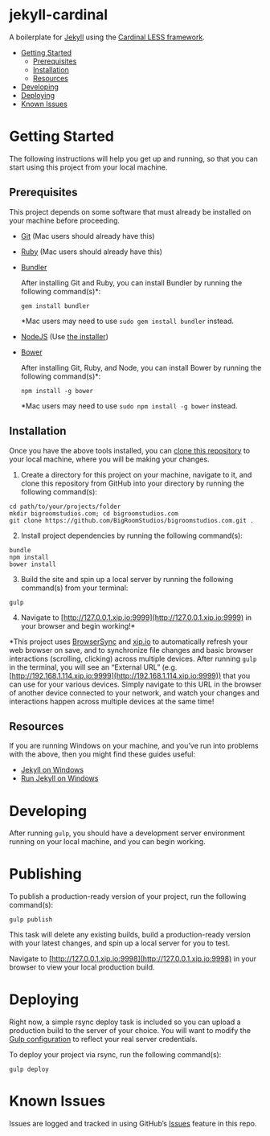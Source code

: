 # jekyll-cardinal

A boilerplate for [Jekyll](http://jekyllrb.com) using the [Cardinal LESS framework](https://github.com/cbracco/cardinal).

- [Getting Started](#getting-started)
  - [Prerequisites](#prerequisites)
  - [Installation](#installation)
  - [Resources](#resources)
- [Developing](#developing)
- [Deploying](#deploying)
- [Known Issues](#known-issues)

# Getting Started

The following instructions will help you get up and running, so that you can start using this project from your local machine.

## Prerequisites

This project depends on some software that must already be installed on your machine before proceeding.

- [Git](http://git-scm.com/book/en/v2/Getting-Started-Installing-Git) (Mac users should already have this)
- [Ruby](https://www.ruby-lang.org/en/documentation/installation/) (Mac users should already have this)
- [Bundler](http://bundler.io/)

  After installing Git and Ruby, you can install Bundler by running the following command(s)*:

  ```
  gem install bundler
  ```

  *Mac users may need to use `sudo gem install bundler` instead.

- [NodeJS](http://nodejs.org/) (Use [the installer](http://nodejs.org/download/))
- [Bower](http://bower.io/)

  After installing Git, Ruby, and Node, you can install Bower by running the following command(s)*:

  ```
  npm install -g bower
  ```

  *Mac users may need to use `sudo npm install -g bower` instead.

## Installation

Once you have the above tools installed, you can [clone this repository](http://git-scm.com/book/en/v2/Git-Basics-Getting-a-Git-Repository#Cloning-an-Existing-Repository) to your local machine, where you will be making your changes.

1. Create a directory for this project on your machine, navigate to it, and clone this repository from GitHub into your directory by running the following command(s):

  ```
  cd path/to/your/projects/folder
  mkdir bigroomstudios.com; cd bigroomstudios.com
  git clone https://github.com/BigRoomStudios/bigroomstudios.com.git .
  ```

2. Install project dependencies by running the following command(s):

  ```
  bundle
  npm install
  bower install
  ```

3. Build the site and spin up a local server by running the following command(s) from your terminal:

  ```
  gulp
  ```

4. Navigate to [http://127.0.0.1.xip.io:9999](http://127.0.0.1.xip.io:9999) in your browser and begin working!*

  *This project uses [BrowserSync](http://www.browsersync.io/) and [xip.io](http://xip.io/) to automatically refresh your web browser on save, and to synchronize file changes and basic browser interactions (scrolling, clicking) across multiple devices. After running `gulp` in the terminal, you will see an “External URL” (e.g. [http://192.168.1.114.xip.io:9999](http://192.168.1.114.xip.io:9999)) that you can use for your various devices. Simply navigate to this URL in the browser of another device connected to your network, and watch your changes and interactions happen across multiple devices at the same time!

## Resources

If you are running Windows on your machine, and you’ve run into problems with the above, then you might find these guides useful:

- [Jekyll on Windows](http://jekyllrb.com/docs/windows/)
- [Run Jekyll on Windows](http://jekyll-windows.juthilo.com/)

# Developing

After running `gulp`, you should have a development server environment running on your local machine, and you can begin working.

# Publishing

To publish a production-ready version of your project, run the following command(s):

```
gulp publish
```

This task will delete any existing builds, build a production-ready version with your latest changes, and spin up a local server for you to test.

Navigate to [http://127.0.0.1.xip.io:9998](http://127.0.0.1.xip.io:9998) in your browser to view your local production build.

# Deploying

Right now, a simple rsync deploy task is included so you can upload a production build to the server of your choice. You will want to modify the [Gulp configuration](https://github.com/cbracco/jekyll-cardinal/blob/master/gulp/config.js#L190) to reflect your real server credentials.

To deploy your project via rsync, run the following command(s):

```
gulp deploy
```

# Known Issues

Issues are logged and tracked in using GitHub’s [Issues](https://github.com/BigRoomStudios/bigroomstudios.com/issues) feature in this repo.
